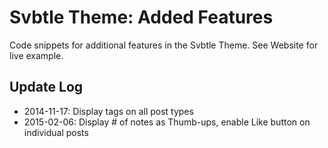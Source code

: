 Svbtle Theme: Added Features
============================

<p>Code snippets for additional features in the Svbtle Theme. See Website for live example.</p>

<h2>Update Log</h2>
<ul>
  <li>2014-11-17: Display tags on all post types</li>
  <li>2015-02-06: Display # of notes as Thumb-ups, enable Like button on individual posts</li>
</ul>
